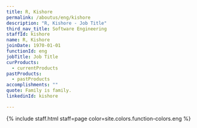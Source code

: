 ```yaml
---
title: R, Kishore
permalink: /aboutus/eng/kishore
description: "R, Kishore - Job Title"
third_nav_title: Software Engineering
staffId: kishore
name: R, Kishore
joinDate: 1970-01-01
functionId: eng
jobTitle: Job Title
curProducts:
  - currentProducts
pastProducts:
  - pastProducts
accomplishments: ""
quote: Family is family.
linkedinId: kishore

---
```


{% include staff.html staff=page color=site.colors.function-colors.eng %}
